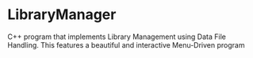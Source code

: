 # LibraryManager
C++ program that implements Library Management using Data File Handling. This features a beautiful and interactive Menu-Driven program
